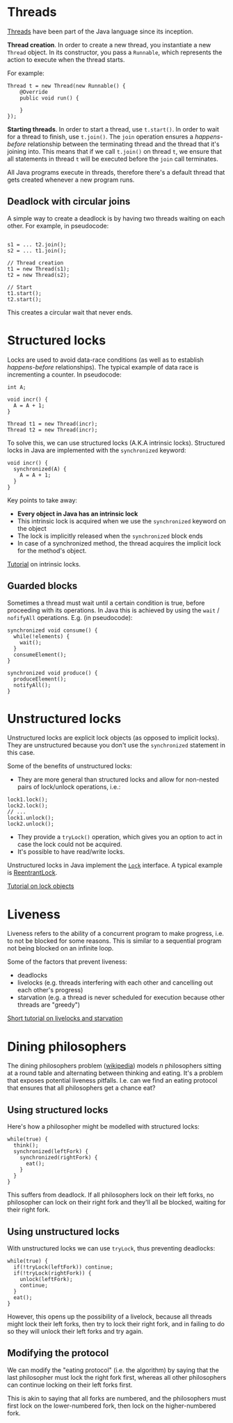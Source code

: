 # Threads

[Threads](https://docs.oracle.com/javase/8/docs/api/java/lang/Thread.html) have been part of the Java language since its inception.

**Thread creation**. In order to create a new thread, you instantiate a new `Thread` object. In its constructor, you pass a `Runnable`, which represents the action to execute when the thread starts.

For example:
```
Thread t = new Thread(new Runnable() {
    @Override
    public void run() {

    }
});
```

**Starting threads**. In order to start a thread, use `t.start()`. In order to wait for a thread to finish, use `t.join()`. The `join` operation ensures a *happens-before* relationship between the terminating thread and the thread that it's joining into. This means that if we call `t.join()` on thread `t`, we ensure that all statements in thread `t` will be executed before the `join` call terminates.

All Java programs execute in threads, therefore there's a default thread that gets created whenever a new program runs.

## Deadlock with circular joins

A simple way to create a deadlock is by having two threads waiting on each other. For example, in pseudocode:
```

s1 = ... t2.join();
s2 = ... t1.join();

// Thread creation
t1 = new Thread(s1);
t2 = new Thread(s2);

// Start
t1.start();
t2.start();

```
This creates a circular wait that never ends.

# Structured locks

Locks are used to avoid data-race conditions (as well as to establish *happens-before* relationships). The typical example of data race is  incrementing a counter. In pseudocode:
```
int A;

void incr() {
  A = A + 1;
}

Thread t1 = new Thread(incr);
Thread t2 = new Thread(incr);
```

To solve this, we can use structured locks (A.K.A intrinsic locks). Structured locks in Java are implemented with the `synchronized` keyword:
```
void incr() {
  synchronized(A) {
    A = A + 1;
  }
}
```

Key points to take away:

  - **Every object in Java has an intrinsic lock**
  - This intrinsic lock is acquired when we use the `synchronized` keyword on the object
  - The lock is implicitly released when the `synchronized` block ends
  - In case of a synchronized method, the thread acquires the implicit lock for the method's object.

[Tutorial](https://docs.oracle.com/javase/tutorial/essential/concurrency/locksync.html) on intrinsic locks.

## Guarded blocks

Sometimes a thread must wait until a certain condition is true, before proceeding with its operations. In Java this is achieved by using the `wait` / `nofifyAll` operations. E.g. (in pseudocode):
```
synchronized void consume() {
  while(!elements) {
    wait();
  }
  consumeElement();
}

synchronized void produce() {
  produceElement();
  notifyAll();
}

```

# Unstructured locks

Unstructured locks are explicit lock objects (as opposed to implicit locks). They are unstructured because you don't use the `synchronized` statement in this case.

Some of the benefits of unstructured locks:

- They are more general than structured locks and allow for non-nested pairs of lock/unlock operations, i.e.:
```
lock1.lock();
lock2.lock();
// ...
lock1.unlock();
lock2.unlock();
```
- They provide a `tryLock()` operation, which gives you an option to act in case the lock could not be acquired.
- It's possible to have read/write locks.

Unstructured locks in Java implement the [`Lock`](http://docs.oracle.com/javase/7/docs/api/java/util/concurrent/locks/Lock.html) interface. A typical example is [ReentrantLock](http://docs.oracle.com/javase/7/docs/api/java/util/concurrent/locks/ReentrantLock.html).

[Tutorial on lock objects](https://docs.oracle.com/javase/tutorial/essential/concurrency/newlocks.html)

# Liveness

Liveness refers to the ability of a concurrent program to make progress, i.e. to not be blocked for some reasons. This is similar to a sequential program not being blocked on an infinite loop.

Some of the factors that prevent liveness:

- deadlocks
- livelocks (e.g. threads interfering with each other and cancelling out each other's progress)
- starvation (e.g. a thread is never scheduled for execution because other threads are "greedy")

[Short tutorial on livelocks and starvation](https://docs.oracle.com/javase/tutorial/essential/concurrency/starvelive.html)

# Dining philosophers

The dining philosophers problem ([wikipedia](https://en.wikipedia.org/wiki/Dining_philosophers_problem)) models *n* philosophers sitting at a round table and alternating between thinking and eating. It's a problem that exposes potential liveness pitfalls. I.e. can we find an eating protocol that ensures that all philosophers get a chance eat?

## Using structured locks

Here's how a philosopher might be modelled with structured locks:

```
while(true) {
  think();
  synchronized(leftFork) {
    synchronized(rightFork) {
      eat();
    }
  }
}
```

This suffers from deadlock. If all philosophers lock on their left forks, no philosopher can lock on their right fork and they'll all be blocked, waiting for their right fork.

## Using unstructured locks

With unstructured locks we can use `tryLock`, thus preventing deadlocks:

```
while(true) {
  if(!tryLock(leftFork)) continue;
  if(!tryLock(rightFork)) {
    unlock(leftFork);
    continue;
  }
  eat();
}
```

However, this opens up the possibility of a livelock, because all threads might lock their left forks, then try to lock their right fork, and in failing to do so they will unlock their left forks and try again.

## Modifying the protocol

We can modify the "eating protocol" (i.e. the algorithm) by saying that the last philosopher must lock the right fork first, whereas all other philosophers can continue locking on their left forks first.

This is akin to saying that all forks are numbered, and the philosophers must first lock on the lower-numbered fork, then lock on the higher-numbered fork.
